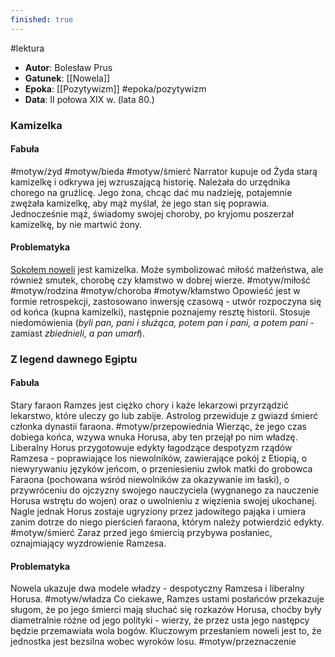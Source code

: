 ```yaml
---
finished: true
---
```

#lektura 
- **Autor**: Bolesław Prus
- **Gatunek**: [[Nowela]]
- **Epoka**: [[Pozytywizm]] #epoka/pozytywizm 
- **Data**: II połowa XIX w. (lata 80.)
### Kamizelka
#### Fabuła
#motyw/żyd #motyw/bieda #motyw/śmierć
Narrator kupuje od Żyda starą kamizelkę i odkrywa jej wzruszającą historię. Należała do urzędnika chorego na gruźlicę. Jego żona, chcąc dać mu nadzieję, potajemnie zwężała kamizelkę, aby mąż myślał, że jego stan się poprawia. Jednocześnie mąż, świadomy swojej choroby, po kryjomu poszerzał kamizelkę, by nie martwić żony.
#### Problematyka
[Sokołem noweli](./Nowela#^nowelazsokolem) jest kamizelka. Może symbolizować miłość małżeństwa, ale również smutek, chorobę czy kłamstwo w dobrej wierze. #motyw/miłość #motyw/rodzina #motyw/choroba #motyw/kłamstwo Opowieść jest w formie retrospekcji, zastosowano inwersję czasową - utwór rozpoczyna się od końca (kupna kamizelki), następnie poznajemy resztę historii.
Stosuje niedomówienia (*byli pan, pani i służąca, potem pan i pani, a potem pani* - zamiast *zbiednieli, a pan umarł*). 
### Z legend dawnego Egiptu
#### Fabuła
Stary faraon Ramzes jest ciężko chory i każe lekarzowi przyrządzić lekarstwo, które uleczy go lub zabije. Astrolog przewiduje z gwiazd śmierć członka dynastii faraona. #motyw/przepowiednia Wierząc, że jego czas dobiega końca, wzywa wnuka Horusa, aby ten przejął po nim władzę. Liberalny Horus przygotowuje edykty łagodzące despotyzm rządów Ramzesa - poprawiające los niewolników, zawierające pokój z Etiopią, o niewyrywaniu języków jeńcom, o przeniesieniu zwłok matki do grobowca Faraona (pochowana wśród niewolników za okazywanie im łaski), o przywróceniu do ojczyzny swojego nauczyciela (wygnanego za nauczenie Horusa wstrętu do wojen) oraz o uwolnieniu z więzienia swojej ukochanej. Nagle jednak Horus zostaje ugryziony przez jadowitego pająka i umiera zanim dotrze do niego pierścień faraona, którym należy potwierdzić edykty. #motyw/śmierć Zaraz przed jego śmiercią przybywa posłaniec, oznajmiający wyzdrowienie Ramzesa.
#### Problematyka
Nowela ukazuje dwa modele władzy - despotyczny Ramzesa i liberalny Horusa. #motyw/władza Co ciekawe, Ramzes ustami posłańców przekazuje sługom, że po jego śmierci mają słuchać się rozkazów Horusa, choćby były diametralnie różne od jego polityki - wierzy, że przez usta jego następcy będzie przemawiała wola bogów. 
Kluczowym przesłaniem noweli jest to, że jednostka jest bezsilna wobec wyroków losu. #motyw/przeznaczenie 